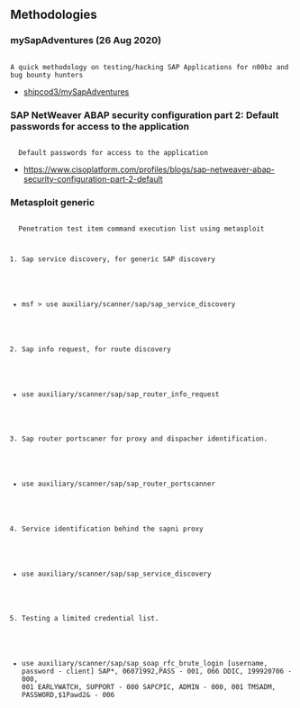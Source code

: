 ## Methodologies


### mySapAdventures (26 Aug 2020)

<code>
A quick methodology on testing/hacking SAP Applications for n00bz and bug bounty hunters
</code>

- [shipcod3/mySapAdventures](https://github.com/shipcod3/mySapAdventures)

### SAP NetWeaver ABAP security configuration part 2: Default passwords for access to the application
<code>
  Default passwords for access to the application
</code>

- https://www.cisoplatform.com/profiles/blogs/sap-netweaver-abap-security-configuration-part-2-default

### Metasploit generic
<code>
  Penetration test item command execution list using metasploit

1. Sap service discovery, for generic SAP discovery
- msf > use auxiliary/scanner/sap/sap_service_discovery

2. Sap info request, for route discovery
- use auxiliary/scanner/sap/sap_router_info_request

3. Sap router portscaner for proxy and dispacher identification.
- use auxiliary/scanner/sap/sap_router_portscanner

4. Service identification behind the sapni proxy
- use auxiliary/scanner/sap/sap_service_discovery

5. Testing a limited credential list.
- use auxiliary/scanner/sap/sap_soap_rfc_brute_login
[username, password - client]
SAP*, 06071992,PASS - 001, 066
DDIC, 199920706 - 000, 001
EARLYWATCH, SUPPORT - 000
SAPCPIC, ADMIN - 000, 001
TMSADM, PASSWORD,$1Pawd2& - 006
</code>
